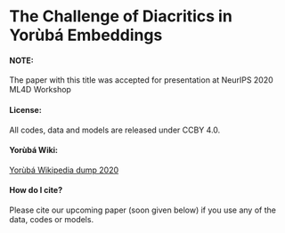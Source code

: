 # The Challenge of Diacritics in Yorùbá Embeddings
<h4>NOTE:</h4>
The paper with this title was accepted for presentation at NeurIPS 2020 ML4D Workshop

<h4>License:</h4>
All codes, data and models are released under CCBY 4.0.

<h4>Yorùbá Wiki:</h4>
<a href="https://github.com/tosingithub/ydesk/blob/master/yowiki20.zip">Yorùbá Wikipedia dump 2020</a>

<h4>How do I cite?</h4>
Please cite our upcoming paper (soon given below) if you use any of the data, codes or models.

<pre><code>

</code></pre>

